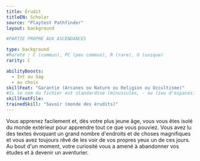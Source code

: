 ```yaml
---
title: Érudit
titleEN: Scholar
source: "Playtest Pathfinder"
layout: background

#PARTIE PROPRE AUX ASCENDANCES

type: background
#Rareté : C (commun), PC (peu commun), R (rare), U (unique)
rarity: C

abilityBoosts:
  - Int ou Sag
  - au choix
skillFeat: "Garantie (Arcanes ou Nature ou Religion ou Occultisme)"
#Si le nom du fichier est standardisé (minuscules, - au lieu d'espaces), il n'est pas nécessaire de le préciser
skillFeatFile: 
trainedSkill: "Savoir (monde des érudits)"
---
```


Vous apprenez facilement et, dès votre plus jeune âge, vous vous êtes isolé du monde extérieur pour apprendre tout ce que vous pouviez. Vous avez lu des textes évoquant un grand nombre d'endroits et de choses magnifiques et vous avez toujours rêvé de les voir de vos propres yeux un de ces jours. Au bout d'un moment, votre curiosité vous a amené à abandonner vos études et à devenir un aventurier.

